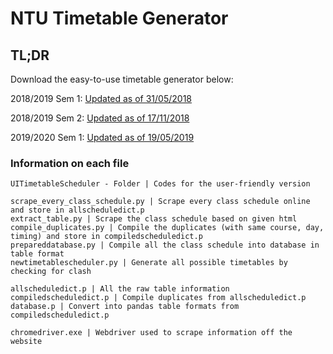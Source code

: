 # NTU Timetable Generator

## TL;DR

Download the easy-to-use timetable generator below:

2018/2019 Sem 1: [Updated as of 31/05/2018](http://www.mediafire.com/file/yv6w9yz3y3g9tek/20182019Sem1.zip)

2018/2019 Sem 2: [Updated as of 17/11/2018](http://www.mediafire.com/file/9dc76oc38aapn1y/20182019Sem2.zip)

2019/2020 Sem 1: [Updated as of 19/05/2019](http://www.mediafire.com/file/63o6nsie170ruft/20192020Sem1.zip)

### Information on each file

    UITimetableScheduler - Folder | Codes for the user-friendly version

    scrape_every_class_schedule.py | Scrape every class schedule online and store in allscheduledict.p
    extract_table.py | Scrape the class schedule based on given html
    compile_duplicates.py | Compile the duplicates (with same course, day, timing) and store in compiledscheduledict.p
    prepareddatabase.py | Compile all the class schedule into database in table format
    newtimetablescheduler.py | Generate all possible timetables by checking for clash

    allscheduledict.p | All the raw table information
    compiledscheduledict.p | Compile duplicates from allscheduledict.p
    database.p | Convert into pandas table formats from compiledscheduledict.p

    chromedriver.exe | Webdriver used to scrape information off the website
